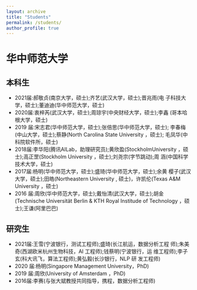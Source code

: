 ```yaml
---
layout: archive
title: "Students"
permalink: /students/
author_profile: true
---
```


# 华中师范大学
## 本科生

- 2021届:郝敬贞(南京大学，硕士);齐艺(武汉大学，硕士);晋兆雨(电 子科技大学，硕士);董迪迪(华中师范大学，硕士)
- 2020届:衷梓芮(武汉大学，硕士);周琼宇(中央财经大学，硕士);李鑫 (哥本哈根大学，硕士)
- 2019 届:宋志君(华中师范大学，硕士);张倍思(华中师范大学，硕士); 李春梅(中山大学，硕士);蔡静(North Carolina State University ，硕士); 毛凤华(中科院软件所，硕士)
- 2018届:李华阳(腾讯AILab，助理研究员);黄欣盈(StockholmUniversity ，硕士);高正罡(Stockholm University ，硕士);刘尧宗(字节跳动);周 涵(中国科学技术大学，硕士)
- 2017届:杨明(华中师范大学，硕士);盛琦(华中师范大学，硕士);余黄 樱子(武汉大学，硕士);田皓(Northeastern University , 硕士)，许凯伦(Texas A&M University ，硕士)
- 2016 届:周欣(华中师范大学，硕士);戴怡清(武汉大学，硕士);胡金 (Technische Universität Berlin & KTH Royal Institude of Technology ，硕 士);王谦(阿里巴巴)

## 研究生

- 2021届:王雪(宁波银行，测试工程师);盛琦(长江航运，数据分析工程 师);朱美奇(西湖欧米杭州生物科技，AI 工程师);钱蔡明(宁波银行，运 维工程师);李子玄(科大讯飞，算法工程师);黄弘毅(长沙银行，NLP 研 发工程师)
- 2020 届:杨明(Singapore Management University，PhD)
- 2019 届:周欣(University of Amsterdam ，PhD)
-  2016届:李赛(与张大斌教授共同指导，携程，数据分析工程师)
